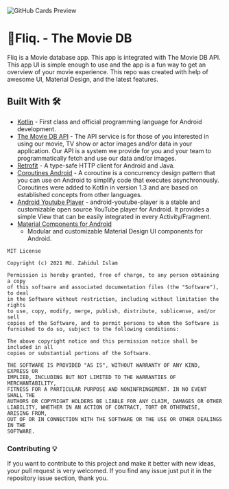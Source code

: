 ![GitHub Cards Preview](https://github.com/JahidHasanCO/Fliq.-The-Movie-DB/blob/master/ART/cover%20dark.png)

# 🔖Fliq. - The Movie DB

Fliq is a Movie database app. This app is integrated with The Movie DB API. This app UI is simple enough to use and the app is a fun way to get an overview of your movie experience. This repo was created with help of awesome UI, Material Design, and the latest features. 


## Built With 🛠

- [Kotlin](https://kotlinlang.org/) - First class and official programming language for Android
  development.
- [The Movie DB API](https://developers.themoviedb.org/3) - The API service is for those of you interested in using our movie, TV show or actor images and/or data in your application. Our API is a system we provide for you and your team to programmatically fetch and use our data and/or images.
- [Retrofit](https://square.github.io/retrofit/) - A type-safe HTTP client for Android and Java.
- [Coroutines Android](https://developer.android.com/kotlin/coroutines) - A coroutine is a concurrency design pattern that you can use on Android to simplify code that executes asynchronously. Coroutines were added to Kotlin in version 1.3 and are based on established concepts from other languages.
- [Android Youtube Player](https://github.com/PierfrancescoSoffritti/android-youtube-player) - android-youtube-player is a stable and customizable open source YouTube player for Android. It provides a simple View that can be easily integrated in every Activity/Fragment.
- [Material Components for Android](https://github.com/material-components/material-components-android)
  - Modular and customizable Material Design UI components for Android.


```
MIT License

Copyright (c) 2021 Md. Zahidul Islam

Permission is hereby granted, free of charge, to any person obtaining a copy
of this software and associated documentation files (the "Software"), to deal
in the Software without restriction, including without limitation the rights
to use, copy, modify, merge, publish, distribute, sublicense, and/or sell
copies of the Software, and to permit persons to whom the Software is
furnished to do so, subject to the following conditions:

The above copyright notice and this permission notice shall be included in all
copies or substantial portions of the Software.

THE SOFTWARE IS PROVIDED "AS IS", WITHOUT WARRANTY OF ANY KIND, EXPRESS OR
IMPLIED, INCLUDING BUT NOT LIMITED TO THE WARRANTIES OF MERCHANTABILITY,
FITNESS FOR A PARTICULAR PURPOSE AND NONINFRINGEMENT. IN NO EVENT SHALL THE
AUTHORS OR COPYRIGHT HOLDERS BE LIABLE FOR ANY CLAIM, DAMAGES OR OTHER
LIABILITY, WHETHER IN AN ACTION OF CONTRACT, TORT OR OTHERWISE, ARISING FROM,
OUT OF OR IN CONNECTION WITH THE SOFTWARE OR THE USE OR OTHER DEALINGS IN THE
SOFTWARE.
```

### Contributing 💡
If you want to contribute to this project and make it better with new ideas, your pull request is very welcomed.
If you find any issue just put it in the repository issue section, thank you.
